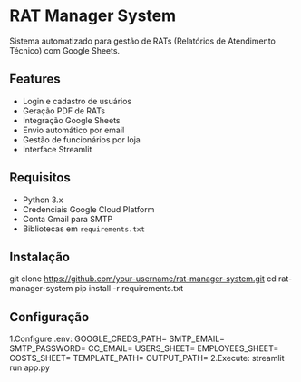 # RAT Manager System

Sistema automatizado para gestão de RATs (Relatórios de Atendimento Técnico) com Google Sheets.

## Features
- Login e cadastro de usuários
- Geração PDF de RATs
- Integração Google Sheets
- Envio automático por email
- Gestão de funcionários por loja
- Interface Streamlit

## Requisitos
- Python 3.x
- Credenciais Google Cloud Platform
- Conta Gmail para SMTP
- Bibliotecas em `requirements.txt`

## Instalação
  git clone https://github.com/your-username/rat-manager-system.git
  cd rat-manager-system
  pip install -r requirements.txt

## Configuração
  1.Configure .env:
    GOOGLE_CREDS_PATH=
    SMTP_EMAIL=
    SMTP_PASSWORD=
    CC_EMAIL=
    USERS_SHEET=
    EMPLOYEES_SHEET=
    COSTS_SHEET=
    TEMPLATE_PATH=
    OUTPUT_PATH=
  2.Execute:
    streamlit run app.py
    
